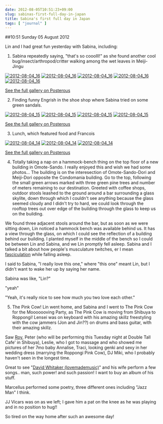 ```yaml
---
date: 2012-08-05T10:51:23+09:00
slug: sabinas-first-full-day-in-japan
title: Sabina's first full day in Japan
tags: [ "journal" ]
---
```


##10:51 Sunday 05 August 2012

Lin and I had great fun yesterday with Sabina, including:

 

1) Sabina repeatedly saying, "that's so cooolll!" as she found another cool bug/insect/arthropod/critter walking among the wet leaves in Meiji-Jingu

 

[![2012-08-04_16](http://getfile2.posterous.com/getfile/files.posterous.com/temp-2012-08-04/ojmlCrpltJyAqAAFyatHutBIemFyyHAoyBpEGiAblwzGjBvbFappDfezqDHn/2012-08-04_16.34.15.jpg.scaled500.jpg)](http://getfile3.posterous.com/getfile/files.posterous.com/temp-2012-08-04/ojmlCrpltJyAqAAFyatHutBIemFyyHAoyBpEGiAblwzGjBvbFappDfezqDHn/2012-08-04_16.34.15.jpg.scaled1000.jpg) [![2012-08-04_16](http://getfile7.posterous.com/getfile/files.posterous.com/temp-2012-08-04/meFpjlzxcaEkIJmDsisxECvdykDHwqubFuyJdCczdHzoFeimuzsCpvlDsrvl/2012-08-04_16.34.21.jpg.scaled500.jpg)](http://getfile8.posterous.com/getfile/files.posterous.com/temp-2012-08-04/meFpjlzxcaEkIJmDsisxECvdykDHwqubFuyJdCczdHzoFeimuzsCpvlDsrvl/2012-08-04_16.34.21.jpg.scaled1000.jpg) [![2012-08-04_16](http://getfile1.posterous.com/getfile/files.posterous.com/temp-2012-08-04/amnwiGGgrzzemyevzqJDcandybsDbouydtEtrclahcleecIItjpditapomkx/2012-08-04_16.29.14.jpg.scaled500.jpg)](http://getfile5.posterous.com/getfile/files.posterous.com/temp-2012-08-04/amnwiGGgrzzemyevzqJDcandybsDbouydtEtrclahcleecIItjpditapomkx/2012-08-04_16.29.14.jpg.scaled1000.jpg) [![2012-08-04_16](http://getfile2.posterous.com/getfile/files.posterous.com/temp-2012-08-04/BJvxEDhFjBnzIfIyAsotIpoklIHfnunDAAxdhaFzcEubnkvHFCwAtCxxJIuE/2012-08-04_16.29.10.jpg.scaled500.jpg)](http://getfile7.posterous.com/getfile/files.posterous.com/temp-2012-08-04/BJvxEDhFjBnzIfIyAsotIpoklIHfnunDAAxdhaFzcEubnkvHFCwAtCxxJIuE/2012-08-04_16.29.10.jpg.scaled1000.jpg) [![2012-08-04_16](http://getfile7.posterous.com/getfile/files.posterous.com/temp-2012-08-04/fsCjbJjIdtHijGdqGEsaaxrEdrHFxlFmFFqtmInpiHvmgzaihcyerECadIty/2012-08-04_16.29.22.jpg.scaled500.jpg)](http://getfile8.posterous.com/getfile/files.posterous.com/temp-2012-08-04/fsCjbJjIdtHijGdqGEsaaxrEdrHFxlFmFFqtmInpiHvmgzaihcyerECadIty/2012-08-04_16.29.22.jpg.scaled1000.jpg)

[See the full gallery on Posterous](http://stream.robnugen.com/151148644)

2) Finding funny Engrish in the shoe shop where Sabina tried on some green sandals.

 

[![2012-08-04_15](http://getfile6.posterous.com/getfile/files.posterous.com/temp-2012-08-04/HHvskvBBwCoJfngjdzpnpGgvsqalqlBsHlzqjpFaBoxkfwfdszoeAjjbaxjH/2012-08-04_15.11.50.jpg.scaled500.jpg)](http://getfile0.posterous.com/getfile/files.posterous.com/temp-2012-08-04/HHvskvBBwCoJfngjdzpnpGgvsqalqlBsHlzqjpFaBoxkfwfdszoeAjjbaxjH/2012-08-04_15.11.50.jpg.scaled1000.jpg) [![2012-08-04_15](http://getfile0.posterous.com/getfile/files.posterous.com/temp-2012-08-04/tDwjeJFJEJkqvJaoAcccpJstApppefqjrAodBcyCiEEyAEkbpzjapzmtIHhB/2012-08-04_15.04.04.jpg.scaled500.jpg)](http://getfile2.posterous.com/getfile/files.posterous.com/temp-2012-08-04/tDwjeJFJEJkqvJaoAcccpJstApppefqjrAodBcyCiEEyAEkbpzjapzmtIHhB/2012-08-04_15.04.04.jpg.scaled1000.jpg) [![2012-08-04_15](http://getfile8.posterous.com/getfile/files.posterous.com/temp-2012-08-04/ywIgfyGzfFruCldDqlAbvvpBxcdxzEEsrufEaawAJhGAyImahHnEcglcFrtv/2012-08-04_15.11.06.jpg.scaled500.jpg)](http://getfile1.posterous.com/getfile/files.posterous.com/temp-2012-08-04/ywIgfyGzfFruCldDqlAbvvpBxcdxzEEsrufEaawAJhGAyImahHnEcglcFrtv/2012-08-04_15.11.06.jpg.scaled1000.jpg) [![2012-08-04_15](http://getfile1.posterous.com/getfile/files.posterous.com/temp-2012-08-04/ChezIHqIjwICEmpwgItjbanJAIpHdHkpqkCzgiotIhDqaIzJyHmDICJCcJzr/2012-08-04_15.09.52.jpg.scaled500.jpg)](http://getfile5.posterous.com/getfile/files.posterous.com/temp-2012-08-04/ChezIHqIjwICEmpwgItjbanJAIpHdHkpqkCzgiotIhDqaIzJyHmDICJCcJzr/2012-08-04_15.09.52.jpg.scaled1000.jpg)

[See the full gallery on Posterous](http://stream.robnugen.com/151148644)

3) Lunch, which featured food and Francois

 

[![2012-08-04_14](http://getfile2.posterous.com/getfile/files.posterous.com/temp-2012-08-04/GhoGJkBIBwwwvjscjIBhqBvCtAAJjvDcDmtvedBdeuCgFcqtDpImtdefsAfC/2012-08-04_14.13.13.jpg.scaled500.jpg)](http://getfile4.posterous.com/getfile/files.posterous.com/temp-2012-08-04/GhoGJkBIBwwwvjscjIBhqBvCtAAJjvDcDmtvedBdeuCgFcqtDpImtdefsAfC/2012-08-04_14.13.13.jpg.scaled1000.jpg) [![2012-08-04_14](http://getfile4.posterous.com/getfile/files.posterous.com/temp-2012-08-04/tnEesAgwteyorAjjzfGmxunrleeAnyIxkosBbqeBdnjJIpdJiCzellyBsGwh/2012-08-04_14.11.18.jpg.scaled500.jpg)](http://getfile2.posterous.com/getfile/files.posterous.com/temp-2012-08-04/tnEesAgwteyorAjjzfGmxunrleeAnyIxkosBbqeBdnjJIpdJiCzellyBsGwh/2012-08-04_14.11.18.jpg.scaled1000.jpg) [![2012-08-04_14](http://getfile1.posterous.com/getfile/files.posterous.com/temp-2012-08-04/pCyJnhftaoDfyuFCJItjnwkddIvooEkyuqfuwHIfGjwrEixygxcCcnoBFJnb/2012-08-04_14.11.51.jpg.scaled500.jpg)](http://getfile3.posterous.com/getfile/files.posterous.com/temp-2012-08-04/pCyJnhftaoDfyuFCJItjnwkddIvooEkyuqfuwHIfGjwrEixygxcCcnoBFJnb/2012-08-04_14.11.51.jpg.scaled1000.jpg)

[See the full gallery on Posterous](http://stream.robnugen.com/151148644)

 

4) Totally taking a nap on a hammock-bench thing on the top floor of a new building in Omote-Sando.  I really enjoyed this and wish we had some photos... The building is on the interesection of Omote-Sando-Dori and Meiji-Dori opposite the Condomania building.  Go to the top, following the small green arrows marked with three green pine trees and number of meters remaining to our destination.  Greeted with coffee shops, outdoor stools leashed to the ground around a bar surrounding a glass skylite, down through which I couldn't see anything because the glass seemed cloudy and I didn't try to hard, we could look through the rooftop trees out over edge of the building through the glass to keep us on the building.

 

We found three adjacent stools around the bar, but as soon as we were sitting down, Lin noticed a hammock bench was available behind us.  It has a view through the glass, on which I could see the reflection of a building behind our building.  I planted myself in the middle of the bench so I could be between Lin and Sabina, and we Lin promptly fell asleep.  Sabina and I talked a bit about how people's musculature twitches, er I mean [fasciculation](http://en.wikipedia.org/wiki/Fasciculation) while falling asleep.

 

I said to Sabina, "I really love this one," where "this one" meant Lin, but I didn't want to wake her up by saying her name.

 

Sabina was like, "Lin?"

 

"yeah"

 

"Yeah, it's really nice to see how much you two love each other."

 

5) The Pink Cow!  Lin went home, and Sabina and I went to The Pink Cow for the Mooooooving Party, as The Pink Cow is moving from Shibuya to Roppongi!  Lensei was on keyboard with his amazing skillz freestyling with the cow jammers (Jon and Jin??) on drums and bass guitar, with their amazing skillz.

 

Saw [Roy](http://www.fudworks.daportfolio.com/), Peter (who will be performing this Tuesday night at Double Tall Cafe' in Shibuya), Leslie, who I got to massage and who showed me pictures of her 7mo baby Annalise, Traci, looking genki and sexy in her wedding dress (marrying the Roppongi Pink Cow), DJ Miki, who I probably haven't seen in the longest time.

 

Great to see "[David Whitaker (lovemademusic)](http://www.youtube.com/watch?v=T1A8yAfR0ww)" and his wife perform a few songs..  man, such power! and such passion! I want to buy an album of his stuff.

 

Marcellus performed some poetry, three different ones including "Jazz Man" I think.

 

JJ Vicars was on as we left; I gave him a pat on the knee as he was playing and in no position to hug!!

 

So tired on the way home after such an awesome day!

 

 
